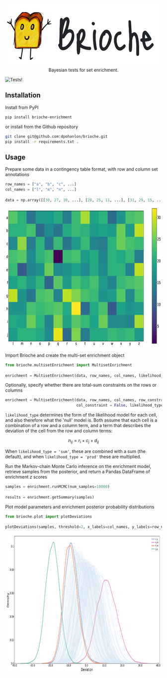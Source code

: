 <p align="center">
  <img width="602" height="200" src="https://github.com/dpohanlon/brioche/blob/main/assets/brioche.png">
  <br>
  Bayesian tests for set enrichment.
</p>

![Tests!](https://github.com/dpohanlon/brioche/actions/workflows/python-package.yml/badge.svg)

Installation
---
Install from PyPI
```bash
pip install brioche-enrichment
```

or install from the Github repository
```bash
git clone git@github.com:dpohanlon/brioche.git
pip install -r requirements.txt .
```

Usage
---
Prepare some data in a contingency table format, with row and column set annotations
```python
row_names = ["a", "b", "c", ...]
col_names = ["l", "m", "n", ...]

data = np.array([[30, 27, 10, ...], [28, 25, 11, ...], [31, 29, 15, ...], ...])
```

<p align="center">
  <img width="728" height="450" src="https://github.com/dpohanlon/brioche/blob/main/assets/data.png">
</p>

Import Brioche and create the multi-set enrichment object
```python
from brioche.multisetEnrichment import MultisetEnrichment

enrichment = MultisetEnrichment(data, row_names, col_names, likelihood_type="sum")
```
Optionally, specify whether there are total-sum constraints on the rows or columns
```python
enrichment = MultisetEnrichment(data, row_names, col_names, row_constraint = True,
								col_constraint = False, likelihood_type="sum")
```

`likelihood_type` determines the form of the likelihood model for each cell, and also therefore what the 'null' model is. Both assume that each cell is a combination of a row and a column term, and a term that describes the deviation of the cell from the row and column terms:

$$n_{ij} = r_i + c_j + d_{ij}$$

When `likelihood_type = 'sum'`, these are combined with a sum (the default), and when `likelihood_type = 'prod'` these are multiplied.

Run the Markov-chain Monte Carlo inference on the enrichment model, retrieve samples from the posterior, and return a Pandas DataFrame of enrichment z scores
```python
samples = enrichment.runMCMC(num_samples=10000)

results = enrichment.getSummary(samples)
```

Plot model parameters and enrichment posterior probability distributions
```python
from brioche.plot import plotDeviations

plotDeviations(samples, threshold=2, x_labels=col_names, y_labels=row_names, name="test-")
```

<p align="center">
  <img width="800" height="450" src="https://github.com/dpohanlon/brioche/blob/main/assets/deviations.png">
</p>

